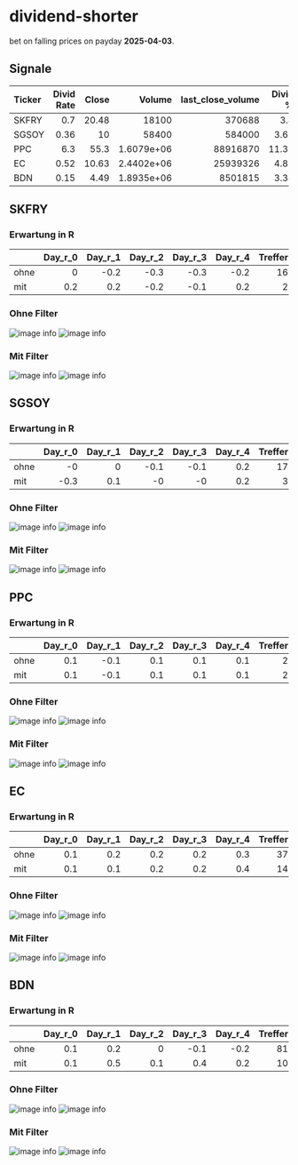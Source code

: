 # dividend-shorter

bet on falling prices on payday **2025-04-03**.

## Signale

| Ticker   |   Divid Rate |   Close |         Volume |   last_close_volume |   Divid % | 5_Days_pos   | above_SMA_50   |
|:---------|-------------:|--------:|---------------:|--------------------:|----------:|:-------------|:---------------|
| SKFRY    |         0.7  |   20.48 | 18100          |              370688 |      3.4  | False        | False          |
| SGSOY    |         0.36 |   10    | 58400          |              584000 |      3.63 | True         | False          |
| PPC      |         6.3  |   55.3  |     1.6079e+06 |            88916870 |     11.39 | True         | True           |
| EC       |         0.52 |   10.63 |     2.4402e+06 |            25939326 |      4.89 | True         | True           |
| BDN      |         0.15 |    4.49 |     1.8935e+06 |             8501815 |      3.34 | False        | False          |

## SKFRY

### Erwartung in R
|      |   Day_r_0 |   Day_r_1 |   Day_r_2 |   Day_r_3 |   Day_r_4 |   Treffer |
|:-----|----------:|----------:|----------:|----------:|----------:|----------:|
| ohne |       0   |      -0.2 |      -0.3 |      -0.3 |      -0.2 |        16 |
| mit  |       0.2 |       0.2 |      -0.2 |      -0.1 |       0.2 |         2 |

### Ohne Filter
![image info](./data/SKFRY_box_all.png)
![image info](./data/SKFRY_median_all.png)

### Mit Filter
![image info](./data/SKFRY_box_filtered.png)
![image info](./data/SKFRY_median_filtered.png)

## SGSOY

### Erwartung in R
|      |   Day_r_0 |   Day_r_1 |   Day_r_2 |   Day_r_3 |   Day_r_4 |   Treffer |
|:-----|----------:|----------:|----------:|----------:|----------:|----------:|
| ohne |      -0   |       0   |      -0.1 |      -0.1 |       0.2 |        17 |
| mit  |      -0.3 |       0.1 |      -0   |      -0   |       0.2 |         3 |

### Ohne Filter
![image info](./data/SGSOY_box_all.png)
![image info](./data/SGSOY_median_all.png)

### Mit Filter
![image info](./data/SGSOY_box_filtered.png)
![image info](./data/SGSOY_median_filtered.png)

## PPC

### Erwartung in R
|      |   Day_r_0 |   Day_r_1 |   Day_r_2 |   Day_r_3 |   Day_r_4 |   Treffer |
|:-----|----------:|----------:|----------:|----------:|----------:|----------:|
| ohne |       0.1 |      -0.1 |       0.1 |       0.1 |       0.1 |         2 |
| mit  |       0.1 |      -0.1 |       0.1 |       0.1 |       0.1 |         2 |

### Ohne Filter
![image info](./data/PPC_box_all.png)
![image info](./data/PPC_median_all.png)

### Mit Filter
![image info](./data/PPC_box_filtered.png)
![image info](./data/PPC_median_filtered.png)

## EC

### Erwartung in R
|      |   Day_r_0 |   Day_r_1 |   Day_r_2 |   Day_r_3 |   Day_r_4 |   Treffer |
|:-----|----------:|----------:|----------:|----------:|----------:|----------:|
| ohne |       0.1 |       0.2 |       0.2 |       0.2 |       0.3 |        37 |
| mit  |       0.1 |       0.1 |       0.2 |       0.2 |       0.4 |        14 |

### Ohne Filter
![image info](./data/EC_box_all.png)
![image info](./data/EC_median_all.png)

### Mit Filter
![image info](./data/EC_box_filtered.png)
![image info](./data/EC_median_filtered.png)

## BDN

### Erwartung in R
|      |   Day_r_0 |   Day_r_1 |   Day_r_2 |   Day_r_3 |   Day_r_4 |   Treffer |
|:-----|----------:|----------:|----------:|----------:|----------:|----------:|
| ohne |       0.1 |       0.2 |       0   |      -0.1 |      -0.2 |        81 |
| mit  |       0.1 |       0.5 |       0.1 |       0.4 |       0.2 |        10 |

### Ohne Filter
![image info](./data/BDN_box_all.png)
![image info](./data/BDN_median_all.png)

### Mit Filter
![image info](./data/BDN_box_filtered.png)
![image info](./data/BDN_median_filtered.png)


